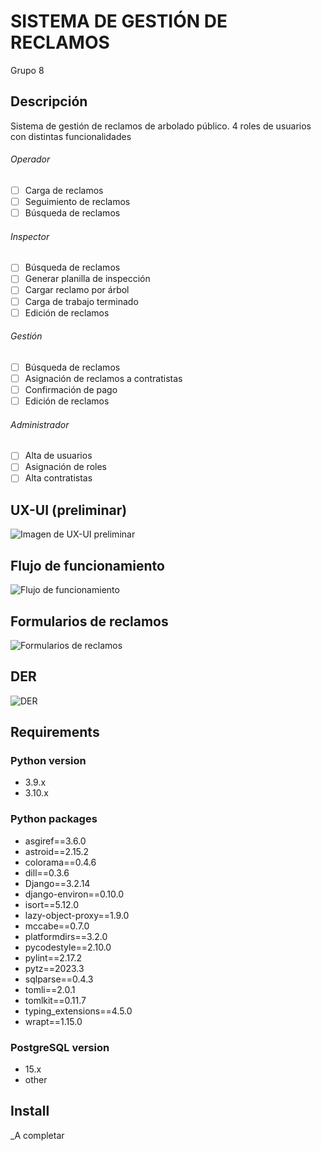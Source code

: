 # SISTEMA DE GESTIÓN DE RECLAMOS
Grupo 8

## Descripción
Sistema de gestión de reclamos de arbolado público.
4 roles de usuarios con distintas funcionalidades 

###### Operador
- [ ] Carga de reclamos
- [ ] Seguimiento de reclamos
- [ ] Búsqueda de reclamos

###### Inspector
- [ ] Búsqueda de reclamos
- [ ] Generar planilla de inspección
- [ ] Cargar reclamo por árbol
- [ ] Carga de trabajo terminado
- [ ] Edición de reclamos 

###### Gestión
- [ ] Búsqueda de reclamos
- [ ] Asignación de reclamos a contratistas
- [ ] Confirmación de pago
- [ ] Edición de reclamos

###### Administrador
- [ ] Alta de usuarios
- [ ] Asignación de roles
- [ ] Alta contratistas

## UX-UI (preliminar)
![Imagen de UX-UI preliminar](https://github.com/Sergio395/PIG_django_gestion_reclamos/blob/main/Gestión_reclamos-UX-UI_Preliminar.png)

## Flujo de funcionamiento
![Flujo de funcionamiento](https://github.com/Sergio395/PIG_django_gestion_reclamos/blob/main/Gestión_reclamos-Flujo.png)

## Formularios de reclamos
![Formularios de reclamos](https://github.com/Sergio395/PIG_django_gestion_reclamos/blob/main/Gestión_reclamos-Formularios.png)

## DER
![DER](https://github.com/Sergio395/PIG_django_gestion_reclamos/blob/main/Gestión_reclamos-DER_DB.png)

## Requirements

### Python version

- 3.9.x
- 3.10.x

### Python packages

- asgiref==3.6.0
- astroid==2.15.2
- colorama==0.4.6
- dill==0.3.6
- Django==3.2.14
- django-environ==0.10.0
- isort==5.12.0
- lazy-object-proxy==1.9.0
- mccabe==0.7.0
- platformdirs==3.2.0
- pycodestyle==2.10.0
- pylint==2.17.2
- pytz==2023.3
- sqlparse==0.4.3
- tomli==2.0.1
- tomlkit==0.11.7
- typing_extensions==4.5.0
- wrapt==1.15.0

### PostgreSQL version

- 15.x
- other

## Install

_A completar